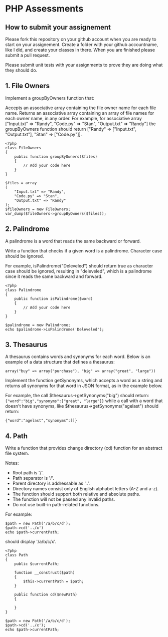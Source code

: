 
# PHP Assessments

## How to submit your assignement
Please fork this repository on your github account when you are ready to start on your assignement. Create a folder with your github accountname, like I did, and create your classes in there. When you are finished please submit a pull request.

Please submit unit tests with your assignments to prove they are doing what they should do.

## 1. File Owners
Implement a groupByOwners function that:

Accepts an associative array containing the file owner name for each file name.
Returns an associative array containing an array of file names for each owner name, in any order.
For example, for associative array ["Input.txt" => "Randy", "Code.py" => "Stan", "Output.txt" => "Randy"] the groupByOwners function should return ["Randy" => ["Input.txt", "Output.txt"], "Stan" => ["Code.py"]].


```
<?php
class FileOwners
{
    public function groupByOwners($files)
    {
        // Add your code here
    }
}

$files = array
(
    "Input.txt" => "Randy",
    "Code.py" => "Stan",
    "Output.txt" => "Randy"
);
$fileOwners = new FileOwners;
var_dump($fileOwners->groupByOwners($files));
```


## 2. Palindrome
A palindrome is a word that reads the same backward or forward.

Write a function that checks if a given word is a palindrome. Character case should be ignored.

For example, isPalindrome("Deleveled") should return true as character case should be ignored, resulting in "deleveled", which is a palindrome since it reads the same backward and forward.

```
<?php
class Palindrome
{
    public function isPalindrome($word)
    {
        // Add your code here
    }
}

$palindrome = new Palindrome;
echo $palindrome->isPalindrome('Deleveled');
```

## 3. Thesaurus

A thesaurus contains words and synonyms for each word. Below is an example of a data structure that defines a thesaurus:

`array("buy" => array("purchase"), "big" => array("great", "large"))`

Implement the function getSynonyms, which accepts a word as a string and returns all synonyms for that word in JSON format, as in the example below.

For example, the call $thesaurus->getSynonyms("big") should return:
`{"word":"big","synonyms":["great", "large"]}`
while a call with a word that doesn't have synonyms, like $thesaurus->getSynonyms("agelast") should return:

`{"word":"agelast","synonyms":[]}`

## 4. Path

Write a function that provides change directory (cd) function for an abstract file system.

Notes:
* Root path is '/'.
* Path separator is '/'.
* Parent directory is addressable as '..'.
* Directory names consist only of English alphabet letters (A-Z and a-z).
* The function should support both relative and absolute paths.
* The function will not be passed any invalid paths.
* Do not use built-in path-related functions.

For example:
```
$path = new Path('/a/b/c/d');
$path->cd('../x')
echo $path->currentPath;
```
should display '/a/b/c/x'.

```
<?php
class Path
{
    public $currentPath;

    function __construct($path)
    {
        $this->currentPath = $path;
    }

    public function cd($newPath)
    {

    }
}

$path = new Path('/a/b/c/d');
$path->cd('../x');
echo $path->currentPath;
```
